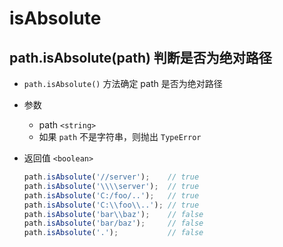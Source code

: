 # isAbsolute

## path.isAbsolute(path) 判断是否为绝对路径

+ `path.isAbsolute()` 方法确定 path 是否为绝对路径

+ 参数

  + path `<string>`
  + 如果 `path` 不是字符串，则抛出 `TypeError`

+ 返回值 `<boolean>`

  ```js
  path.isAbsolute('//server');    // true
  path.isAbsolute('\\\\server');  // true
  path.isAbsolute('C:/foo/..');   // true
  path.isAbsolute('C:\\foo\\..'); // true
  path.isAbsolute('bar\\baz');    // false
  path.isAbsolute('bar/baz');     // false
  path.isAbsolute('.');           // false
  ```
